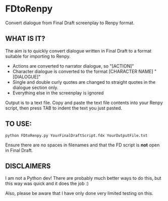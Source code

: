# FDtoRenpy
Convert dialogue from Final Draft screenplay to Renpy format.

## WHAT IS IT? 

The aim is to quickly convert dialogue written in Final Draft to a format suitable for importing to Renpy.

- Actions are converted to narrator dialogue, so "[ACTION]"
- Character dialogue is converted to the format [CHARACTER NAME] "[DIALOGUE]"
- Single and double curly quotes are changed to straight quotes in the dialogue section only.
- Everything else in the screenplay is ignored

Output is to a text file. Copy and paste the text file contents into your Renpy script, then press TAB to indent the text you just pasted.

## TO USE:

`python FDtoRenpy.py YourFinalDraftScript.fdx YourOutputFile.txt`

Ensure there are no spaces in filenames and that the FD script is **not** open in Final Draft.

## DISCLAIMERS
I am not a Python dev!  There are probably much better ways to do this, but this way was quick and it does the job :)

Also, please be aware that I have only done very limited testing on this.
